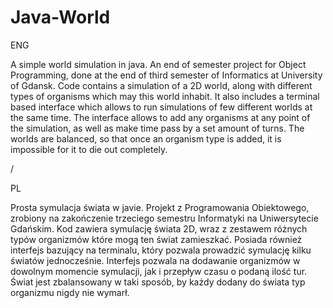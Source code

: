 # Java-World
ENG

A simple world simulation in java. 
An end of semester project for Object Programming, done at the end of third semester of Informatics at University of Gdansk.
Code contains a simulation of a 2D world, along with different types of organisms which may this world inhabit.
It also includes a terminal based interface which allows to run simulations of few different worlds at the same time.
The interface allows to add any organisms at any point of the simulation, as well as make time pass by a set amount of turns.
The worlds are balanced, so that once an organism type is added, it is impossible for it to die out completely.

/

PL

Prosta symulacja świata w javie.
Projekt z Programowania Obiektowego, zrobiony na zakończenie trzeciego semestru Informatyki na Uniwersytecie Gdańskim.
Kod zawiera symulację świata 2D, wraz z zestawem różnych typów organizmów które mogą ten świat zamieszkać.
Posiada również interfejs bazujący na terminalu, który pozwala prowadzić symulację kilku światów jednocześnie.
Interfejs pozwala na dodawanie organizmów w dowolnym momencie symulacji, jak i przepływ czasu o podaną ilość tur.
Świat jest zbalansowany w taki sposób, by każdy dodany do świata typ organizmu nigdy nie wymarł.
